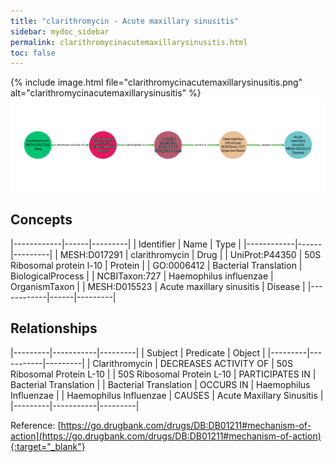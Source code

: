 ```yaml
---
title: "clarithromycin - Acute maxillary sinusitis"
sidebar: mydoc_sidebar
permalink: clarithromycinacutemaxillarysinusitis.html
toc: false 
---
```


{% include image.html file="clarithromycinacutemaxillarysinusitis.png" alt="clarithromycinacutemaxillarysinusitis" %}![Path Visualization](/images/clarithromycinacutemaxillarysinusitis.png)

## Concepts

|------------|------|---------|
| Identifier | Name | Type    |
|------------|------|---------|
| MESH:D017291 | clarithromycin | Drug |
| UniProt:P44350 | 50S Ribosomal protein l-10 | Protein |
| GO:0006412 | Bacterial Translation | BiologicalProcess |
| NCBITaxon:727 | Haemophilus influenzae | OrganismTaxon |
| MESH:D015523 | Acute maxillary sinusitis | Disease |
|------------|------|---------|

## Relationships

|---------|-----------|---------|
| Subject | Predicate | Object  |
|---------|-----------|---------|
| Clarithromycin | DECREASES ACTIVITY OF | 50S Ribosomal Protein L-10 |
| 50S Ribosomal Protein L-10 | PARTICIPATES IN | Bacterial Translation |
| Bacterial Translation | OCCURS IN | Haemophilus Influenzae |
| Haemophilus Influenzae | CAUSES | Acute Maxillary Sinusitis |
|---------|-----------|---------|

Reference: [https://go.drugbank.com/drugs/DB:DB01211#mechanism-of-action](https://go.drugbank.com/drugs/DB:DB01211#mechanism-of-action){:target="_blank"}